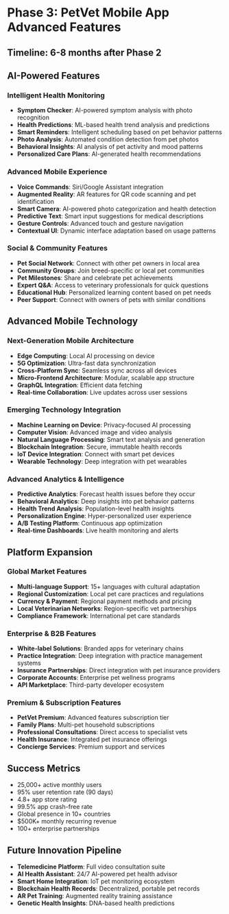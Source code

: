 # Phase 3: PetVet Mobile App Advanced Features

## Timeline: 6-8 months after Phase 2

## AI-Powered Features

### Intelligent Health Monitoring
- **Symptom Checker**: AI-powered symptom analysis with photo recognition
- **Health Predictions**: ML-based health trend analysis and predictions
- **Smart Reminders**: Intelligent scheduling based on pet behavior patterns
- **Photo Analysis**: Automated condition detection from pet photos
- **Behavioral Insights**: AI analysis of pet activity and mood patterns
- **Personalized Care Plans**: AI-generated health recommendations

### Advanced Mobile Experience
- **Voice Commands**: Siri/Google Assistant integration
- **Augmented Reality**: AR features for QR code scanning and pet identification
- **Smart Camera**: AI-powered photo categorization and health detection
- **Predictive Text**: Smart input suggestions for medical descriptions
- **Gesture Controls**: Advanced touch and gesture navigation
- **Contextual UI**: Dynamic interface adaptation based on usage patterns

### Social & Community Features
- **Pet Social Network**: Connect with other pet owners in local area
- **Community Groups**: Join breed-specific or local pet communities
- **Pet Milestones**: Share and celebrate pet achievements
- **Expert Q&A**: Access to veterinary professionals for quick questions
- **Educational Hub**: Personalized learning content based on pet needs
- **Peer Support**: Connect with owners of pets with similar conditions

## Advanced Mobile Technology

### Next-Generation Mobile Architecture
- **Edge Computing**: Local AI processing on device
- **5G Optimization**: Ultra-fast data synchronization
- **Cross-Platform Sync**: Seamless sync across all devices
- **Micro-Frontend Architecture**: Modular, scalable app structure
- **GraphQL Integration**: Efficient data fetching
- **Real-time Collaboration**: Live updates across user sessions

### Emerging Technology Integration
- **Machine Learning on Device**: Privacy-focused AI processing
- **Computer Vision**: Advanced image and video analysis
- **Natural Language Processing**: Smart text analysis and generation
- **Blockchain Integration**: Secure, immutable health records
- **IoT Device Integration**: Connect with smart pet devices
- **Wearable Technology**: Deep integration with pet wearables

### Advanced Analytics & Intelligence
- **Predictive Analytics**: Forecast health issues before they occur
- **Behavioral Analytics**: Deep insights into pet behavior patterns
- **Health Trend Analysis**: Population-level health insights
- **Personalization Engine**: Hyper-personalized user experience
- **A/B Testing Platform**: Continuous app optimization
- **Real-time Dashboards**: Live health monitoring and alerts

## Platform Expansion

### Global Market Features
- **Multi-language Support**: 15+ languages with cultural adaptation
- **Regional Customization**: Local pet care practices and regulations
- **Currency & Payment**: Regional payment methods and pricing
- **Local Veterinarian Networks**: Region-specific vet partnerships
- **Compliance Framework**: International pet care standards

### Enterprise & B2B Features
- **White-label Solutions**: Branded apps for veterinary chains
- **Practice Integration**: Deep integration with practice management systems
- **Insurance Partnerships**: Direct integration with pet insurance providers
- **Corporate Accounts**: Enterprise pet wellness programs
- **API Marketplace**: Third-party developer ecosystem

### Premium & Subscription Features
- **PetVet Premium**: Advanced features subscription tier
- **Family Plans**: Multi-pet household subscriptions
- **Professional Consultations**: Direct access to specialist vets
- **Health Insurance**: Integrated pet insurance offerings
- **Concierge Services**: Premium support and services

## Success Metrics
- 25,000+ active monthly users
- 95% user retention rate (90 days)
- 4.8+ app store rating
- 99.5% app crash-free rate
- Global presence in 10+ countries
- $500K+ monthly recurring revenue
- 100+ enterprise partnerships

## Future Innovation Pipeline
- **Telemedicine Platform**: Full video consultation suite
- **AI Health Assistant**: 24/7 AI-powered pet health advisor
- **Smart Home Integration**: IoT pet monitoring ecosystem
- **Blockchain Health Records**: Decentralized, portable pet records
- **AR Pet Training**: Augmented reality training assistance
- **Genetic Health Insights**: DNA-based health predictions